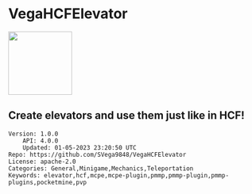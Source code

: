 # VegaHCFElevator
<img src="https://raw.githubusercontent.com/SVega9848/VegaHCFElevator/818fe570325964196e79d52ee1fd72d922014754/logo.png" width="128" height="128" />

## Create elevators and use them just like in HCF!
```properties
Version: 1.0.0
    API: 4.0.0
    Updated: 01-05-2023 23:20:50 UTC
Repo: https://github.com/SVega9848/VegaHCFElevator
License: apache-2.0
Categories: General,Minigame,Mechanics,Teleportation
Keywords: elevator,hcf,mcpe,mcpe-plugin,pmmp,pmmp-plugin,pmmp-plugins,pocketmine,pvp
```